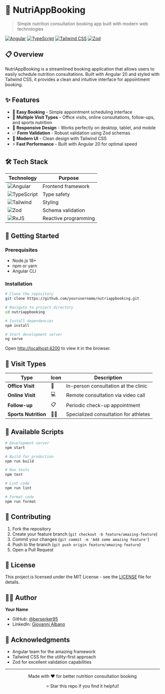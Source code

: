 # 🥗 NutriAppBooking

> Simple nutrition consultation booking app built with modern web technologies

[![Angular](https://img.shields.io/badge/Angular-20-DD0031?style=for-the-badge&logo=angular)](https://angular.io/)
[![TypeScript](https://img.shields.io/badge/TypeScript-5.0+-3178C6?style=for-the-badge&logo=typescript)](https://www.typescriptlang.org/)
[![Tailwind CSS](https://img.shields.io/badge/Tailwind_CSS-3.0+-06B6D4?style=for-the-badge&logo=tailwind-css)](https://tailwindcss.com/)
[![Zod](https://img.shields.io/badge/Zod-Validation-FF6B6B?style=for-the-badge)](https://zod.dev/)

## 📋 Overview

NutriAppBooking is a streamlined booking application that allows users to easily schedule nutrition consultations. Built with Angular 20 and styled with Tailwind CSS, it provides a clean and intuitive interface for appointment booking.

## ✨ Features

- 📅 **Easy Booking** - Simple appointment scheduling interface
- 🏥 **Multiple Visit Types** - Office visits, online consultations, follow-ups, and sports nutrition
- 📱 **Responsive Design** - Works perfectly on desktop, tablet, and mobile
- ✅ **Form Validation** - Robust validation using Zod schemas
- 🎨 **Modern UI** - Clean design with Tailwind CSS
- ⚡ **Fast Performance** - Built with Angular 20 for optimal speed

## 🛠️ Tech Stack

| Technology | Purpose |
|------------|---------|
| ![Angular](https://img.shields.io/badge/-Angular-DD0031?style=flat&logo=angular) | Frontend framework |
| ![TypeScript](https://img.shields.io/badge/-TypeScript-3178C6?style=flat&logo=typescript) | Type safety |
| ![Tailwind](https://img.shields.io/badge/-Tailwind_CSS-06B6D4?style=flat&logo=tailwind-css) | Styling |
| ![Zod](https://img.shields.io/badge/-Zod-FF6B6B?style=flat) | Schema validation |
| ![RxJS](https://img.shields.io/badge/-RxJS-B7178C?style=flat&logo=reactivex) | Reactive programming |

## 🚀 Getting Started

### Prerequisites

- Node.js 18+ 
- npm or yarn
- Angular CLI

### Installation

```bash
# Clone the repository
git clone https://github.com/yourusername/nutriappbooking.git

# Navigate to project directory
cd nutriappbooking

# Install dependencies
npm install

# Start development server
ng serve
```

Open [http://localhost:4200](http://localhost:4200) to view it in the browser.

## 🎯 Visit Types

| Type | Icon | Description |
|------|------|-------------|
| **Office Visit** | 🏥 | In-person consultation at the clinic |
| **Online Visit** | 💻 | Remote consultation via video call |
| **Follow-up** | 📋 | Periodic check-up appointment |
| **Sports Nutrition** | 🏃‍♂️ | Specialized consultation for athletes |

## 🧪 Available Scripts

```bash
# Development server
npm start

# Build for production
npm run build

# Run tests
npm test

# Lint code
npm run lint

# Format code
npm run format
```

## 🤝 Contributing

1. Fork the repository
2. Create your feature branch (`git checkout -b feature/amazing-feature`)
3. Commit your changes (`git commit -m 'Add some amazing feature'`)
4. Push to the branch (`git push origin feature/amazing-feature`)
5. Open a Pull Request

## 📄 License

This project is licensed under the MIT License - see the [LICENSE](LICENSE) file for details.

## 👨‍💻 Author

**Your Name**
- GitHub: [@berserker95](https://github.com/berserker95)
- LinkedIn: [Giovanni Albano](https://linkedin.com/in/giovannialbano1995)

## 🙏 Acknowledgments

- Angular team for the amazing framework
- Tailwind CSS for the utility-first approach
- Zod for excellent validation capabilities

---

<div align="center">
  <p>Made with ❤️ for better nutrition consultation booking</p>
  <p>⭐ Star this repo if you find it helpful!</p>
</div>
